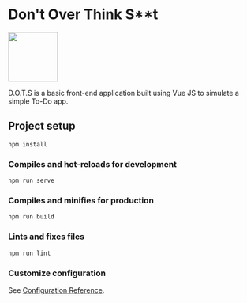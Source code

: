 # Don't Over Think S**t

<img src="https://www.pngitem.com/pimgs/m/127-1276065_poo-face-emoji-cutouts-poop-emoji-hd-png.png" width="100px">

D.O.T.S is a basic front-end application built using Vue JS to simulate a simple To-Do app.

## Project setup
```
npm install
```

### Compiles and hot-reloads for development
```
npm run serve
```

### Compiles and minifies for production
```
npm run build
```

### Lints and fixes files
```
npm run lint
```

### Customize configuration
See [Configuration Reference](https://cli.vuejs.org/config/).
